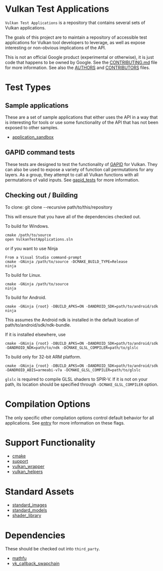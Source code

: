 # Vulkan Test Applications

`Vulkan Test Applications` is a repository that contains several sets of
Vulkan applications.

The goals of this project are to maintain a repository of accessible test
applications for Vulkan tool developers to leverage, as well as expose
interesting or non-obvious implications of the API.


This is not an official Google product (experimental or otherwise), it is just
code that happens to be owned by Google. See the
[CONTRIBUTING.md](CONTRIBUTING.md) file for more information. See also the
[AUTHORS](AUTHORS) and [CONTRIBUTORS](CONTRIBUTORS) files.

# Test Types
## Sample applications

These are a set of sample applications that either uses the API in a way that is
interesting for tools or use some functionality of the API that has not been
exposed to other samples.
- [application_sandbox](application_sandbox/README.md)

## GAPID command tests

These tests are designed to test the functionality of
[GAPID](https://github.com/google/gapid) for Vulkan. They can also be
used to expose a variety of function call permutations for any layers. As a
group, they attempt to call all Vulkan functions with all permutations of
valid inputs. See [gapid_tests](gapid_tests/README.md) for more information.

## Checking out / Building
To clone:
git clone --recursive path/to/this/repository

This will ensure that you have all of the dependencies checked out.

To build for Windows.
```
cmake /path/to/source
open VulkanTestApplications.sln
```
or if you want to use Ninja
```
From a Visual Studio command-prompt
cmake -GNinja /path/to/source -DCMAKE_BUILD_TYPE=Release
ninja
```


To build for Linux.
```
cmake -GNinja /path/to/source
ninja
```

To build for Android.
```
cmake -GNinja {root} -DBUILD_APKS=ON -DANDROID_SDK=path/to/android/sdk
ninja
```

This assumes the Android ndk is installed in the default location of
path/to/android/sdk/ndk-bundle.

If it is installed elsewhere, use
```
cmake -GNinja {root} -DBUILD_APKS=ON -DANDROID_SDK=path/to/android/sdk -DANDROID_NDK=path/to/ndk -DCMAKE_GLSL_COMPILER=path/to/glslc
```

To build only for 32-bit ARM platform.
```
cmake -GNinja {root} -DBUILD_APKS=ON -DANDROID_SDK=path/to/android/sdk -DANDROID_ABIS=armeabi-v7a -DCMAKE_GLSL_COMPILER=path/to/glslc
```

`glslc` is required to compile GLSL shaders to SPIR-V. If it is not
on your path, its location should be specified through `-DCMAKE_GLSL_COMPILER`
option.

# Compilation Options
The only specific other compilation options control default behavior for all
applications. See [entry](support/entry/README.md) for more information
on these flags.

# Support Functionality
- [cmake](cmake/README.md)
- [support](support/README.md)
- [vulkan_wrapper](vulkan_wrapper/README.md)
- [vulkan_helpers](vulkan_helpers/README.md)

# Standard Assets
- [standard_images](standard_images/README.md)
- [standard_models](standard_models/README.md)
- [shader_library](shader_library/README.md)

# Dependencies
These should be checked out into `third_party`.
- [mathfu](https://github.com/google/mathfu)
- [vk_callback_swapchain](https://github.com/google/vk_callback_swapchain)
